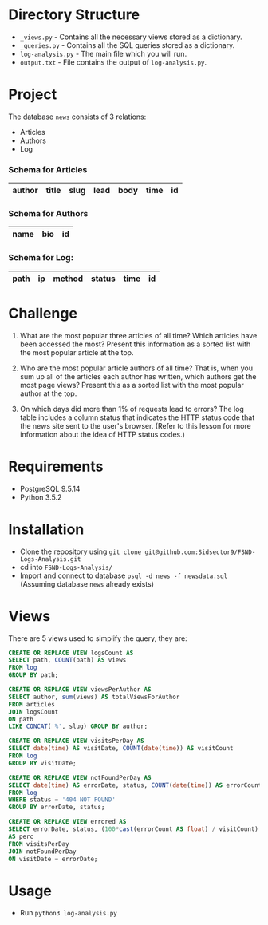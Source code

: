 # Directory Structure
- `_views.py` - Contains all the necessary views stored as a dictionary.
- `_queries.py` - Contains all the SQL queries stored as a dictionary.
- `log-analysis.py` - The main file which you will run.
- `output.txt` - File contains the output of `log-analysis.py`.

# Project
The database `news` consists of 3 relations:
- Articles
- Authors
- Log

### Schema for Articles
| author | title | slug | lead | body | time | id |
|--------|-------|------|------|------|------|----|

### Schema for Authors
| name | bio | id |
|------|-----|----|

### Schema for Log:
| path | ip | method | status | time | id |
|------|----|--------|--------|------|----|

# Challenge
1. What are the most popular three articles of all time? Which articles have been accessed the most? Present this information as a sorted list with the most popular article at the top.

2. Who are the most popular article authors of all time? That is, when you sum up all of the articles each author has written, which authors get the most page views? Present this as a sorted list with the most popular author at the top.

3. On which days did more than 1% of requests lead to errors? The log table includes a column status that indicates the HTTP status code that the news site sent to the user's browser. (Refer to this lesson for more information about the idea of HTTP status codes.)

# Requirements
- PostgreSQL 9.5.14
- Python 3.5.2

# Installation
- Clone the repository using `git clone git@github.com:Sidsector9/FSND-Logs-Analysis.git`
- cd into `FSND-Logs-Analysis/`
- Import and connect to database `psql -d news -f newsdata.sql` (Assuming database `news` already exists)

# Views
There are 5 views used to simplify the query, they are:
```sql
CREATE OR REPLACE VIEW logsCount AS
SELECT path, COUNT(path) AS views
FROM log
GROUP BY path;
```
```sql
CREATE OR REPLACE VIEW viewsPerAuthor AS
SELECT author, sum(views) AS totalViewsForAuthor
FROM articles
JOIN logsCount
ON path
LIKE CONCAT('%', slug) GROUP BY author;
```
```sql
CREATE OR REPLACE VIEW visitsPerDay AS
SELECT date(time) AS visitDate, COUNT(date(time)) AS visitCount
FROM log
GROUP BY visitDate;
```
```sql
CREATE OR REPLACE VIEW notFoundPerDay AS
SELECT date(time) AS errorDate, status, COUNT(date(time)) AS errorCount
FROM log
WHERE status = '404 NOT FOUND'
GROUP BY errorDate, status;
```
```sql
CREATE OR REPLACE VIEW errored AS
SELECT errorDate, status, (100*cast(errorCount AS float) / visitCount)
AS perc
FROM visitsPerDay
JOIN notFoundPerDay
ON visitDate = errorDate;
```

# Usage
- Run `python3 log-analysis.py`